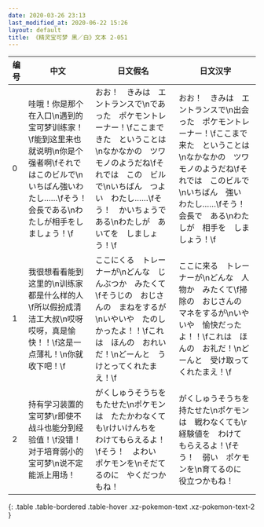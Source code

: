 ```yaml
---
date: 2020-03-26 23:13
last_modified_at: 2020-06-22 15:26
layout: default
title: 《精灵宝可梦 黑／白》文本 2-051
---
```

| 编号 | 中文 | 日文假名 | 日文汉字 |
| ---- | ---- | ---- | --- |
| 0 | 哇哦！你是那个在入口\n遇到的宝可梦训练家！\f能到这里来也就说明\n你是个强者啊\fそれではこのビルで\nいちばん強いわたし……\fそう！会長である\nわたしが相手をしましょう！\f | おお！　きみは　エントランスで\nであった　ポケモントレーナー！\fここまで　きた　ということは\nなかなかの　ツワモノのようだね\fそれでは　この　ビルで\nいちばん　つよい　わたし……\fそう！　かいちょうで　ある\nわたしが　あいてを　しましょう！\f | おお！　きみは　エントランスで\n出会った　ポケモントレーナー！\fここまで　来た　ということは\nなかなかの　ツワモノのようだね\fそれでは　このビルで\nいちばん　強い　わたし……\fそう！　会長で　ある\nわたしが　相手を　しましょう！\f |
| 1 | 我很想看看能到这里的\n训练家都是什么样的人\f所以假扮成清洁工大叔\n哎呀哎呀，真是愉快！！\f这是一点薄礼！\n你就收下吧！\f | ここにくる　トレーナーが\nどんな　じんぶつか　みたくて\fそうじの　おじさんの　まねをするが\nいやいや　たのしかったよ！！\fこれは　ほんの　おれいだ！\nどーんと　うけとってくれたまえ！\f | ここに来る　トレーナーが\nどんな　人物か　みたくて\f掃除の　おじさんの　マネをするが\nいやいや　愉快だったよ！！\fこれは　ほんの　お礼だ！\nどーんと　受け取ってくれたまえ！\f |
| 2 | 持有学习装置的宝可梦\r即使不战斗也能分到经验值！\f没错！对于培育弱小的宝可梦\n说不定能派上用场！ | がくしゅうそうちを　もたせた\nポケモンは　たたかわなくても\rけいけんちを　わけてもらえるよ！\fそう！　よわい　ポケモンを\nそだてるのに　やくだつかもね！ | がくしゅうそうちを　持たせた\nポケモンは　戦わなくても\r経験値を　わけて　もらえるよ！\fそう！　弱い　ポケモンを\n育てるのに　役立つかもね！ |
{: .table .table-bordered .table-hover .xz-pokemon-text .xz-pokemon-text-2 }